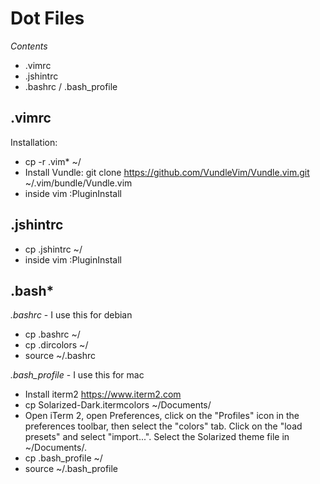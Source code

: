 Dot Files
=========

*Contents*

* .vimrc
* .jshintrc
* .bashrc / .bash\_profile

.vimrc
------

Installation:

* cp -r .vim\* ~/
* Install Vundle: git clone https://github.com/VundleVim/Vundle.vim.git ~/.vim/bundle/Vundle.vim
* inside vim :PluginInstall

.jshintrc
---------

* cp .jshintrc ~/
* inside vim :PluginInstall

.bash\*
------

*.bashrc* - I use this for debian

* cp .bashrc ~/
* cp .dircolors ~/
* source ~/.bashrc

*.bash_profile* - I use this for mac

* Install iterm2 https://www.iterm2.com
* cp Solarized-Dark.itermcolors ~/Documents/
* Open iTerm 2, open Preferences, click on the "Profiles" icon in the preferences toolbar, then select the "colors" tab. Click on the "load presets" and select "import...". Select the Solarized theme file in ~/Documents/.
* cp .bash\_profile ~/
* source ~/.bash\_profile
